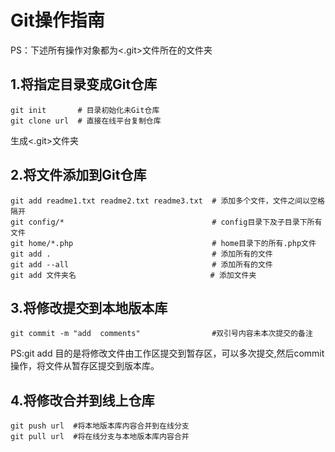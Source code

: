 # Git操作指南

PS：下述所有操作对象都为<.git>文件所在的文件夹

## 1.将指定目录变成Git仓库

```
git init       # 目录初始化未Git仓库
git clone url  # 直接在线平台复制仓库
```

生成<.git>文件夹

## 2.将文件添加到Git仓库

```
git add readme1.txt readme2.txt readme3.txt  # 添加多个文件，文件之间以空格隔开
git config/*                                 # config目录下及子目录下所有文件
git home/*.php                               # home目录下的所有.php文件
git add .                                    # 添加所有的文件
git add --all                                # 添加所有的文件 
git add 文件夹名                              # 添加文件夹 
```

## 3.将修改提交到本地版本库

```
git commit -m "add  comments"                #双引号内容未本次提交的备注
```

PS:git add 目的是将修改文件由工作区提交到暂存区，可以多次提交,然后commit操作，将文件从暂存区提交到版本库。

## 4.将修改合并到线上仓库

```
git push url  #将本地版本库内容合并到在线分支
git pull url  #将在线分支与本地版本库内容合并
```

